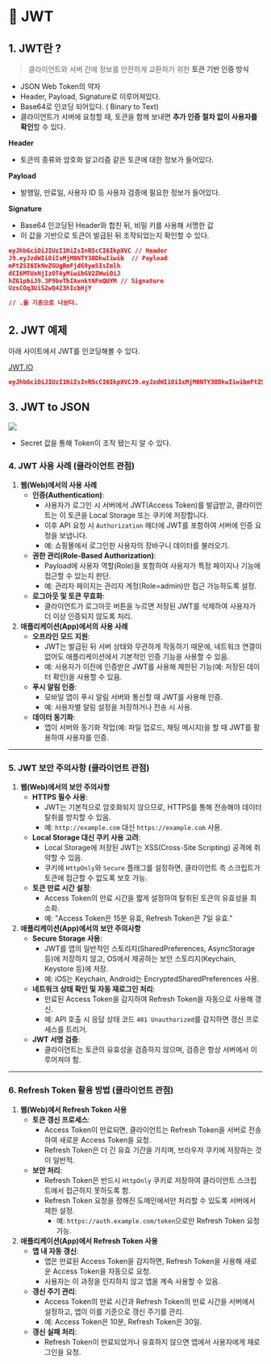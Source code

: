 # 🎰 JWT  
## 1. JWT란 ?

> 클라이언트와 서버 간에 정보를 안전하게 교환하기 위한 **토큰 기반 인증 방식**
> 
- JSON Web Token의 약자
- Header, Payload, Signature로 이루어져있다.
- Base64로 인코딩 되어있다. ( Binary to Text)
- 클라이언트가 서버에 요청할 때, 토큰을 함께 보내면 **추가 인증 절차 없이 사용자를 확인**할 수 있다.

**Header**

- 토큰의 종류와 암호화 알고리즘 같은 토큰에 대한 정보가 들어있다.

**Payload** 

- 발행일, 만료일, 사용자 ID 등 사용자 검증에 필요한 정보가 들어있다.

**Signature**

- Base64 인코딩된 Header와 합친 뒤, 비밀 키를 사용해 서명한 값
- 이 값을 기반으로 토큰이 발급된 뒤 조작되었는지 확인할 수 있다.

```json
eyJhbGciOiJIUzI1NiIsInR5cCI6IkpXVC // Header
J9.eyJzdWIiOiIxMjM0NTY3ODkwIiwib  // Payload
mFtZSI6IkNvZGUgRmFjdG9yeSIsImlh
dCI6MTUxNjIzOTAyMiwibGV2ZWwiOiJ
hZG1pbiJ9.3P9bvTbIAvnktNFmQUYM // Signature
UzsCOq3UiS2wQ423hIcbHjY

// .을 기준으로 나뉜다. 
```

## 2. JWT 예제

아래 사이트에서 JWT를 인코딩해볼 수 있다. 

[JWT.IO](https://jwt.io/)

```json
eyJhbGciOiJIUzI1NiIsInR5cCI6IkpXVCJ9.eyJzdWIiOiIxMjM0NTY3ODkwIiwibmFtZSI6IkNvZGUgRmFjdG9yeSIsImlhdCI6MTUxNjIzOTAyMiwibGV2ZWwiOiJhZG1pbiJ9.3P9bvTbIAvnktNFmQUYMUzsCOq3UiS2wQ423hIcbHjY
```

## 3. JWT to JSON
![](https://velog.velcdn.com/images/hyeminililo/post/71dd3771-c8fc-47a1-a342-77f770fc721c/image.png)


- Secret 값을 통해 Token이 조작 됐는지 알 수 있다.

### **4. JWT 사용 사례 (클라이언트 관점)**

1. **웹(Web)에서의 사용 사례**
    - **인증(Authentication)**:
        - 사용자가 로그인 시 서버에서 JWT(Access Token)를 발급받고, 클라이언트는 이 토큰을 Local Storage 또는 쿠키에 저장합니다.
        - 이후 API 요청 시 `Authorization` 헤더에 JWT를 포함하여 서버에 인증 요청을 보냅니다.
        - 예: 쇼핑몰에서 로그인한 사용자의 장바구니 데이터를 불러오기.
    - **권한 관리(Role-Based Authorization)**:
        - Payload에 사용자 역할(Role)을 포함하여 사용자가 특정 페이지나 기능에 접근할 수 있는지 판단.
        - 예: 관리자 페이지는 관리자 계정(Role=admin)만 접근 가능하도록 설정.
    - **로그아웃 및 토큰 무효화**:
        - 클라이언트가 로그아웃 버튼을 누르면 저장된 JWT를 삭제하여 사용자가 더 이상 인증되지 않도록 처리.
2. **애플리케이션(App)에서의 사용 사례**
    - **오프라인 모드 지원**:
        - JWT는 발급된 뒤 서버 상태와 무관하게 작동하기 때문에, 네트워크 연결이 없어도 애플리케이션에서 기본적인 인증 기능을 사용할 수 있음.
        - 예: 사용자가 이전에 인증받은 JWT를 사용해 제한된 기능(예: 저장된 데이터 확인)을 사용할 수 있음.
    - **푸시 알림 인증**:
        - 모바일 앱이 푸시 알림 서버와 통신할 때 JWT를 사용해 인증.
        - 예: 사용자별 알림 설정을 저장하거나 전송 시 사용.
    - **데이터 동기화**:
        - 앱이 서버와 동기화 작업(예: 파일 업로드, 채팅 메시지)을 할 때 JWT를 활용하여 사용자를 인증.

---

### **5. JWT 보안 주의사항 (클라이언트 관점)**

1. **웹(Web)에서의 보안 주의사항**
    - **HTTPS 필수 사용**:
        - JWT는 기본적으로 암호화되지 않으므로, HTTPS를 통해 전송해야 데이터 탈취를 방지할 수 있음.
        - 예: `http://example.com` 대신 `https://example.com` 사용.
    - **Local Storage 대신 쿠키 사용 고려**:
        - Local Storage에 저장된 JWT는 XSS(Cross-Site Scripting) 공격에 취약할 수 있음.
        - 쿠키에 `HttpOnly`와 `Secure` 플래그를 설정하면, 클라이언트 측 스크립트가 토큰에 접근할 수 없도록 보호 가능.
    - **토큰 만료 시간 설정**:
        - Access Token의 만료 시간을 짧게 설정하여 탈취된 토큰의 유효성을 최소화.
        - 예: "Access Token은 15분 유효, Refresh Token은 7일 유효."
2. **애플리케이션(App)에서의 보안 주의사항**
    - **Secure Storage 사용**:
        - JWT를 앱의 일반적인 스토리지(SharedPreferences, AsyncStorage 등)에 저장하지 않고, OS에서 제공하는 보안 스토리지(Keychain, Keystore 등)에 저장.
        - 예: iOS는 Keychain, Android는 EncryptedSharedPreferences 사용.
    - **네트워크 상태 확인 및 자동 재로그인 처리**:
        - 만료된 Access Token을 감지하여 Refresh Token을 자동으로 사용해 갱신.
        - 예: API 호출 시 응답 상태 코드 `401 Unauthorized`를 감지하면 갱신 프로세스를 트리거.
    - **JWT 서명 검증**:
        - 클라이언트는 토큰의 유효성을 검증하지 않으며, 검증은 항상 서버에서 이루어져야 함.

---

### **6. Refresh Token 활용 방법 (클라이언트 관점)**

1. **웹(Web)에서 Refresh Token 사용**
    - **토큰 갱신 프로세스**:
        - Access Token이 만료되면, 클라이언트는 Refresh Token을 서버로 전송하여 새로운 Access Token을 요청.
        - Refresh Token은 더 긴 유효 기간을 가지며, 브라우저 쿠키에 저장하는 것이 일반적.
    - **보안 처리**:
        - Refresh Token은 반드시 `HttpOnly` 쿠키로 저장하여 클라이언트 스크립트에서 접근하지 못하도록 함.
        - Refresh Token 요청을 정해진 도메인에서만 처리할 수 있도록 서버에서 제한 설정.
            - 예: `https://auth.example.com/token`으로만 Refresh Token 요청 가능.
2. **애플리케이션(App)에서 Refresh Token 사용**
    - **앱 내 자동 갱신**:
        - 앱은 만료된 Access Token을 감지하면, Refresh Token을 사용해 새로운 Access Token을 자동으로 요청.
        - 사용자는 이 과정을 인지하지 않고 앱을 계속 사용할 수 있음.
    - **갱신 주기 관리**:
        - Access Token의 만료 시간과 Refresh Token의 만료 시간을 서버에서 설정하고, 앱이 이를 기준으로 갱신 주기를 관리.
        - 예: Access Token은 10분, Refresh Token은 30일.
    - **갱신 실패 처리**:
        - Refresh Token이 만료되었거나 유효하지 않으면 앱에서 사용자에게 재로그인을 요청.